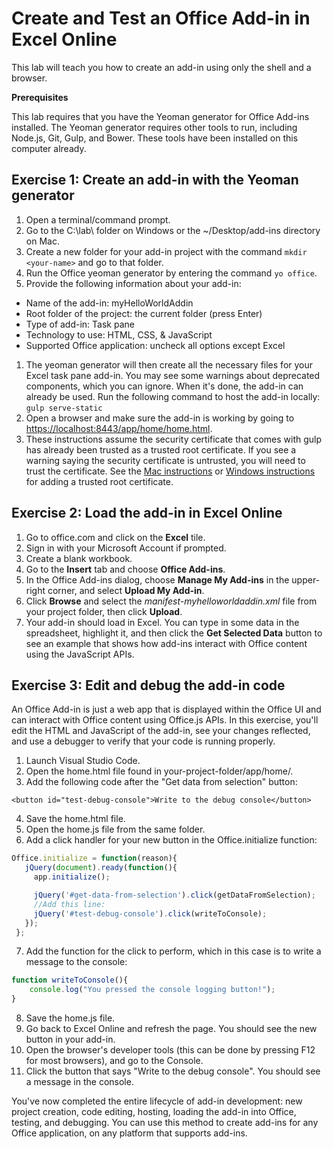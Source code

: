 # Create and Test an Office Add-in in Excel Online
This lab will teach you how to create an add-in using only the shell and a browser. 

**Prerequisites**

This lab requires that you have the Yeoman generator for Office Add-ins installed. The Yeoman generator requires other tools to run, including Node.js, Git, Gulp, and Bower. These tools have been installed on this computer already.

## Exercise 1: Create an add-in with the Yeoman generator

1. Open a terminal/command prompt.
1. Go to the C:\lab\ folder on Windows or the ~/Desktop/add-ins directory on Mac.
1. Create a new folder for your add-in project with the command `mkdir <your-name>` and go to that folder.
1. Run the Office yeoman generator by entering the command `yo office`.
1. Provide the following information about your add-in:
  * Name of the add-in: myHelloWorldAddin
  * Root folder of the project: the current folder (press Enter)
  * Type of add-in: Task pane
  * Technology to use: HTML, CSS, & JavaScript
  * Supported Office application: uncheck all options except Excel
1. The yeoman generator will then create all the necessary files for your Excel task pane add-in. You may see some warnings about deprecated components, which you can ignore. When it's done, the add-in can already be used. Run the following command to host the add-in locally: `gulp serve-static`
1. Open a browser and make sure the add-in is working by going to <https://localhost:8443/app/home/home.html>.
1. These instructions assume the security certificate that comes with gulp has already been trusted as a trusted root certificate. If you see a warning saying the security certificate is untrusted, you will need to trust the certificate. See the [Mac instructions](https://github.com/OfficeDev/generator-office/blob/master/docs/trust-self-signed-cert.md) or [Windows instructions](https://technet.microsoft.com/en-us/library/cc754841.aspx#BKMK_addlocal) for adding a trusted root certificate.

## Exercise 2: Load the add-in in Excel Online

1. Go to office.com and click on the **Excel** tile.
2. Sign in with your Microsoft Account if prompted.
3. Create a blank workbook.
4. Go to the **Insert** tab and choose **Office Add-ins**.
5. In the Office Add-ins dialog, choose **Manage My Add-ins** in the upper-right corner, and select **Upload My Add-in**.
6. Click **Browse** and select the *manifest-myhelloworldaddin.xml* file from your project folder, then click **Upload**.
7. Your add-in should load in Excel. You can type in some data in the spreadsheet, highlight it, and then click the **Get Selected Data** button to see an example that shows how add-ins interact with Office content using the JavaScript APIs.

## Exercise 3: Edit and debug the add-in code

An Office Add-in is just a web app that is displayed within the Office UI and can interact with Office content using Office.js APIs. In this exercise, you'll edit the HTML and JavaScript of the add-in, see your changes reflected, and use a debugger to verify that your code is running properly.

1. Launch Visual Studio Code.
2. Open the home.html file found in your-project-folder/app/home/. 
3. Add the following code after the "Get data from selection" button:

 ```
 <button id="test-debug-console">Write to the debug console</button>
 ```
4. Save the home.html file.
5. Open the home.js file from the same folder.
6. Add a click handler for your new button in the Office.initialize function:

 ```javascript
 Office.initialize = function(reason){
    jQuery(document).ready(function(){
      app.initialize();

      jQuery('#get-data-from-selection').click(getDataFromSelection);
      //Add this line:
      jQuery('#test-debug-console').click(writeToConsole);
    });
  };
 ```
7. Add the function for the click to perform, which in this case is to write a message to the console:

 ```javascript
 function writeToConsole(){
     console.log("You pressed the console logging button!");
 }
 ```
8. Save the home.js file.
9. Go back to Excel Online and refresh the page. You should see the new button in your add-in.
10. Open the browser's developer tools (this can be done by pressing F12 for most browsers), and go to the Console.
11. Click the button that says "Write to the debug console". You should see a message in the console.
 

You've now completed the entire lifecycle of add-in development: new project creation, code editing, hosting, loading the add-in into Office, testing, and debugging. You can use this method to create add-ins for any Office application, on any platform that supports add-ins.
